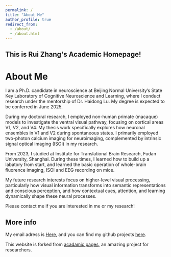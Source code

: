 ```yaml
---
permalink: /
title: "About Me"
author_profile: true
redirect_from: 
  - /about/
  - /about.html
---
```



This is Rui Zhang's Academic Homepage!
------

About Me
======
I am a Ph.D. candidate in neuroscience at Beijing Normal University’s State Key Laboratory of Cognitive Neuroscience and Learning, where I conduct research under the mentorship of Dr. Haidong Lu. My degree is expected to be conferred in June 2025.    

During my doctoral research, I employed non-human primate (macaque) models to investigate the ventral visual pathway, focusing on cortical areas V1, V2, and V4. My thesis work specifically explores how neuronal ensembles in V1 and V2 during spontaneous states. I primarily employed two-photon calcium imaging for neuroimaging, complemented by intrinsic signal optical imaging (ISOI) in my research.

From 2023, I studied at Institute for Translational Brain Research, Fudan University, Shanghai. During these times, I learned how to build up a labatory from start, and learned the basic operation of whole-brain fluorence imaging, ISOI and EEG recording on mice. 

My future research interests focus on higher-level visual processing, particularly how visual information transforms into semantic representations and conscious perception, and how contextual cues, attention, and learning dynamically shape these neural processes.

Please contact me if you are interested in me or my research!




More info
------
My email adress is [Here](rui_zhang95@hotmail.com), and you can find my github projects [here](https://github.com/academicpages/academicpages.github.io/wiki).    

This website is forked from [acadamic pages](https://github.com/academicpages/academicpages.github.io), an amazing project for researchers.
